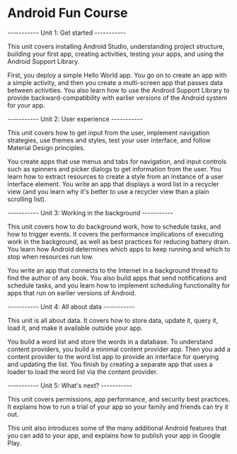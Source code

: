 # Android Fun Course
----------- Unit 1: Get started ----------- 

This unit covers installing Android Studio, understanding project structure, building your first app, creating activities, testing your apps, and using the Android Support Library.

First, you deploy a simple Hello World app. You go on to create an app with a simple activity, and then you create a multi-screen app that passes data between activities. You also learn how to use the Android Support Library to provide backward-compatibility with earlier versions of the Android system for your app.

----------- Unit 2: User experience -----------

This unit covers how to get input from the user, implement navigation strategies, use themes and styles, test your user interface, and follow Material Design principles.

You create apps that use menus and tabs for navigation, and input controls such as spinners and picker dialogs to get information from the user. You learn how to extract resources to create a style from an instance of a user interface element. You write an app that displays a word list in a recycler view (and you learn why it's better to use a recycler view than a plain scrolling list).

----------- Unit 3: Working in the background ----------- 

This unit covers how to do background work, how to schedule tasks, and how to trigger events. It covers the performance implications of executing work in the background, as well as best practices for reducing battery drain. You learn how Android determines which apps to keep running and which to stop when resources run low.

You write an app that connects to the Internet in a background thread to find the author of any book. You also build apps that send notifications and schedule tasks, and you learn how to implement scheduling functionality for apps that run on earlier versions of Android.

----------- Unit 4: All about data ----------- 

This unit is all about data. It covers how to store data, update it, query it, load it, and make it available outside your app.

You build a word list and store the words in a database. To understand content providers, you build a minimal content provider app. Then you add a content provider to the word list app to provide an interface for querying and updating the list. You finish by creating a separate app that uses a loader to load the word list via the content provider.

----------- Unit 5: What's next? ----------- 

This unit covers permissions, app performance, and security best practices. It explains how to run a trial of your app so your family and friends can try it out.

This unit also introduces some of the many additional Android features that you can add to your app, and explains how to publish your app in Google Play.
